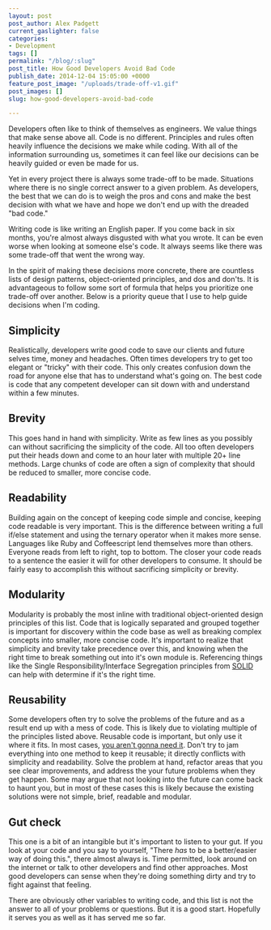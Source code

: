 ```yaml
---
layout: post
post_author: Alex Padgett
current_gaslighter: false
categories:
- Development
tags: []
permalink: "/blog/:slug"
post_title: How Good Developers Avoid Bad Code
publish_date: 2014-12-04 15:05:00 +0000
feature_post_image: "/uploads/trade-off-v1.gif"
post_images: []
slug: how-good-developers-avoid-bad-code

---
```

Developers often like to think of themselves as engineers. We value things that make sense above all.  Code is no different.  Principles and rules often heavily influence the decisions we make while coding.  With all of the information surrounding us, sometimes it can feel like our decisions can be heavily guided or even be made for us.

Yet in every project there is always some trade-off to be made.  Situations where there is no single correct answer to a given problem.  As developers, the best that we can do is to weigh the pros and cons and make the best decision with what we have and hope we don't end up with the dreaded "bad code."

Writing code is like writing an English paper.  If you come back in six months, you're almost always disgusted with what you wrote.  It can be even worse when looking at someone else's code.  It always seems like there was some trade-off that went the wrong way.

In the spirit of making these decisions more concrete, there are countless lists of design patterns, object-oriented principles, and dos and don'ts.  It is advantageous to follow some sort of formula that helps you prioritize one trade-off over another. Below is a priority queue that I use to help guide decisions when I'm coding.

## Simplicity
Realistically, developers write good code to save our clients and future selves time, money and headaches.  Often times developers try to get too elegant or "tricky" with their code.  This only creates confusion down the road for anyone else that has to understand what's going on.  The best code is code that any competent developer can sit down with and understand within a few minutes.

## Brevity
This goes hand in hand with simplicity.  Write as few lines as you possibly can without sacrificing the simplicity of the code.  All too often developers put their heads down and come to an hour later with multiple 20+ line methods.  Large chunks of code are often a sign of complexity that should be reduced to smaller, more concise code.

## Readability
Building again on the concept of keeping code simple and concise, keeping code readable is very important.  This is the difference between writing a full if/else statement and using the ternary operator when it makes more sense.  Languages like Ruby and Coffeescript lend themselves more than others. Everyone reads from left to right, top to bottom. The closer your code reads to a sentence the easier it will for other developers to consume.  It should be fairly easy to accomplish this without sacrificing simplicity or brevity.

## Modularity

Modularity is probably the most inline with traditional object-oriented design principles of this list.  Code that is logically separated and grouped together is important for discovery within the code base as well as breaking complex concepts into smaller, more concise code.  It's important to realize that simplicity and brevity take precedence over this, and knowing when the right time to break something out into it's own module is.  Referencing things like the Single Responsibility/Interface Segregation principles from [SOLID](http://en.wikipedia.org/wiki/SOLID_(object-oriented_design)) can help with determine if it's the right time.

## Reusability
Some developers often try to solve the problems of the future and as a result end up with a mess of code.  This is likely due to violating multiple of the principles listed above.  Reusable code is important, but only use it where it fits.  In most cases, [you aren't gonna need it](http://en.wikipedia.org/wiki/You_aren't_gonna_need_it).  Don't try to jam everything into one method to keep it reusable; it directly conflicts with simplicity and readability.  Solve the problem at hand, refactor areas that you see clear improvements, and address the your future problems when they get happen.  Some may argue that not looking into the future can come back to haunt you, but in most of these cases this is likely because the existing solutions were not simple, brief, readable and modular.

## Gut check
This one is a bit of an intangible but it's important to listen to your gut.  If you look at your code and you say to yourself, "There *has* to be a better/easier way of doing this.", there almost always is.  Time permitted, look around on the internet or talk to other developers and find other approaches.  Most good developers can sense when they're doing something dirty and try to fight against that feeling.

There are obviously other variables to writing code, and this list is not the answer to all of your problems or questions.  But it is a good start.  Hopefully it serves you as well as it has served me so far.
